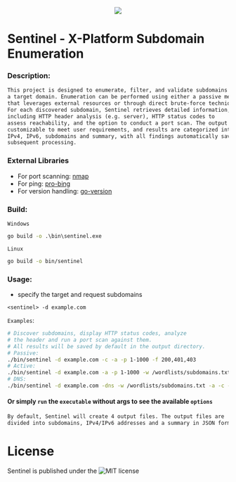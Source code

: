 <p align="center">
  <img src="https://github.com/fhAnso/Sentinel/blob/main/assets/logo.png" />
</p>

# Sentinel - X-Platform Subdomain Enumeration
### Description:
```txt
This project is designed to enumerate, filter, and validate subdomains for 
a target domain. Enumeration can be performed using either a passive method 
that leverages external resources or through direct brute-force technique. 
For each discovered subdomain, Sentinel retrieves detailed information, 
including HTTP header analysis (e.g. server), HTTP status codes to 
assess reachability, and the option to conduct a port scan. The output is 
customizable to meet user requirements, and results are categorized into 
IPv4, IPv6, subdomains and summary, with all findings automatically saved for 
subsequent processing.
```

### External Libraries 
- For port scanning: [nmap](https://github.com/Ullaakut/nmap)
- For ping: [pro-bing](https://github.com/prometheus-community/pro-bing)
- For version handling: [go-version](https://github.com/hashicorp/go-version)

### Build:
`Windows`
```cmd
go build -o .\bin\sentinel.exe 
```
`Linux`
```bash
go build -o bin/sentinel 
```

### Usage:
- specify the target and request subdomains
```
<sentinel> -d example.com
```
`Examples`:
```bash
# Discover subdomains, display HTTP status codes, analyze 
# the header and run a port scan against them.
# All results will be saved by default in the output directory.
# Passive:
./bin/sentinel -d example.com -c -a -p 1-1000 -f 200,401,403
# Active:
./bin/sentinel -d example.com -a -p 1-1000 -w /wordlists/subdomains.txt
# DNS:
./bin/sentinel -d example.com -dns -w /wordlists/subdomains.txt -a -c -p 1-1000
```
#### Or simply `run` the <sentinel> `executable` without args to see the available `options`

```txt
By default, Sentinel will create 4 output files. The output files are 
divided into subdomains, IPv4/IPv6 addresses and a summary in JSON format. 
```

# License
Sentinel is published under the ![MIT](https://github.com/fhAnso/Sentinel/blob/main/LICENSE) license